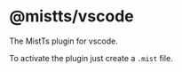 # @mistts/vscode

The MistTs plugin for vscode.

To activate the plugin just create a `.mist` file.
